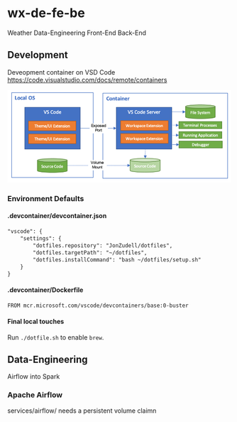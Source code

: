 # wx-de-fe-be
Weather Data-Engineering Front-End Back-End

## Development 
Deveopment container on VSD Code
https://code.visualstudio.com/docs/remote/containers

![Architecture or Whatever](https://github.com/JonZudell/wx-de-fe-be/raw/development/documentation/assets/architecture-containers.png?raw=true")

### Environment Defaults

#### .devcontainer/devcontainer.json
```
"vscode": {
    "settings": {
        "dotfiles.repository": "JonZudell/dotfiles",
        "dotfiles.targetPath": "~/dotfiles",
        "dotfiles.installCommand": "bash ~/dotfiles/setup.sh"
    }
}
```
#### .devcontainer/Dockerfile
```
FROM mcr.microsoft.com/vscode/devcontainers/base:0-buster
```
#### Final local touches
Run `./dotfile.sh` to enable `brew`.

## Data-Engineering
Airflow into Spark

### Apache Airflow
services/airflow/
needs a persistent volume claimn